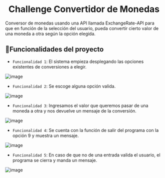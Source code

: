 <h1 align="center"> Challenge Convertidor de Monedas </h1>

Conversor de monedas usando una API llamada ExchangeRate-API para que en función de la selección del usuario, pueda convertir cierto valor de una moneda a otra según la opción elegida.

## :hammer:Funcionalidades del proyecto

- `Funcionalidad 1`: El sistema empieza desplegando las opciones existentes de conversiones a elegir.

![image](https://github.com/ARES-GOD/ChallengeConversorDeMonedas/assets/56364299/d92fd6b8-8edb-4212-9366-acf965167659)

-  `Funcionalidad 2`: Se escoge alguna opción valida.

![image](https://github.com/ARES-GOD/ChallengeConversorDeMonedas/assets/56364299/49b2a16b-7d80-4513-9a5c-dab69fb13dc3)

-  `Funcionalidad 3`: Ingresamos el valor que queremos pasar de una moneda a otra y nos devuelve un mensaje de la conversión.

![image](https://github.com/ARES-GOD/ChallengeConversorDeMonedas/assets/56364299/611048ef-5096-4596-8c2b-e166db6a71c0)


-  `Funcionalidad 4`: Se cuenta con la función de salir del programa con la opción 9 y muestra un mensaje.

![image](https://github.com/ARES-GOD/ChallengeConversorDeMonedas/assets/56364299/a1cbe819-98f8-4460-be5d-dddeb7e516f6)

-  `Funcionalidad 5`: En caso de que no de una entrada valida el usuario, el programa se cierra y manda un mensaje.

![image](https://github.com/ARES-GOD/ChallengeConversorDeMonedas/assets/56364299/ea7fcb79-7dde-430f-a7a5-a892ab34e525)


